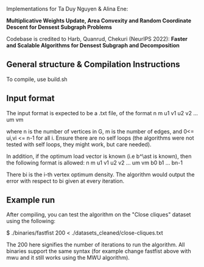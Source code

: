 
Implementations for Ta Duy Nguyen & Alina Ene:

**Multiplicative Weights Update, Area Convexity and Random Coordinate Descent for Densest Subgraph Problems**

Codebase is credited to Harb, Quanrud, Chekuri (NeurIPS 2022): **Faster and Scalable Algorithms for Densest Subgraph and Decomposition**

## General structure & Compilation Instructions

To compile, use build.sh

## Input format
The input format is expected to be a .txt file, of the format 
n m
u1 v1
u2 v2
...
um vm

where n is the number of vertices in G, m is the number of edges, and 0<= ui,vi <= n-1 for all i. Ensure there are no self loops (the algorithms were not tested with self loops, they might work, but care needed). 

In addition, if the optimum load vector is known (i.e b^\ast is known), then the following format is allowed:
n m
u1 v1
u2 v2
...
um vm
b0
b1
...
bn-1

There bi is the i-th vertex optimum density. The algorithm would output the error with respect to bi given at every iteration. 


## Example run 

After compiling, you can test the algorithm on the "Close cliques" dataset using the following:

$ ./binaries/fastfist 200 < ./datasets_cleaned/close-cliques.txt


The 200 here signifies the number of iterations to run the algorithm. All binaries support the same syntax (for example change fastfist above with mwu and it still works using the MWU algorithm). 

